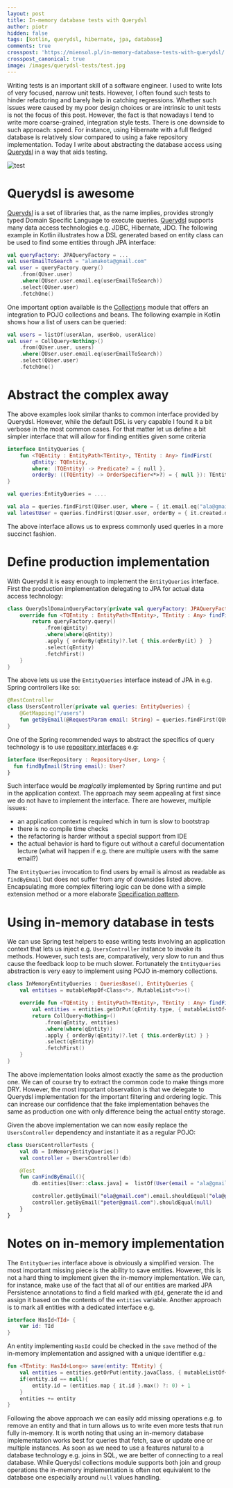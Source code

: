 ```yaml
---
layout: post
title: In-memory database tests with Querydsl
author: piotr
hidden: false
tags: [kotlin, querydsl, hibernate, jpa, database]
comments: true
crosspost: 'https://miensol.pl/in-memory-database-tests-with-querydsl/'
crosspost_canonical: true
image: /images/querydsl-tests/test.jpg
---
```


Writing tests is an important skill of a software engineer. I used to write lots of very focused, narrow unit tests. However, I often found such tests to hinder refactoring and barely help in catching regressions. Whether such issues were caused by my poor design choices or are intrinsic to unit tests is not the focus of this post. However, the fact is that nowadays I tend to write more coarse-grained, integration style tests. There is one downside to such approach: speed. For instance, using Hibernate with a full fledged database is relatively slow compared to using a fake repository implementation. Today I write about abstracting the database access using [Querydsl](http://www.querydsl.com/) in a way that aids testing.

![test](/images/querydsl-tests/test.jpg)

# Querydsl is awesome

[Querydsl](http://www.querydsl.com/) is a set of libraries that, as the name implies, provides strongly typed Domain Specific Language to execute queries. [Querydsl](http://www.querydsl.com/) supports many data access technologies e.g. JDBC, Hibernate, JDO. 
The following example in Kotlin illustrates how a DSL generated based on entity class can be used to find some entities through JPA interface:

```kotlin
val queryFactory: JPAQueryFactory = ...
val userEmailToSearch = "alamakota@gmail.com"
val user = queryFactory.query()
    .from(QUser.user)
    .where(QUser.user.email.eq(userEmailToSearch))
    .select(QUser.user)
    .fetchOne()
```

One important option available is the [Collections](https://github.com/querydsl/querydsl/tree/master/querydsl-collections) module that offers an integration to POJO collections and beans. The following example in Kotlin shows how a list of users can be queried:

```kotlin
val users = listOf(userAlan, userBob, userAlice)
val user = CollQuery<Nothing>()
    .from(QUser.user, users)
    .where(QUser.user.email.eq(userEmailToSearch))
    .select(QUser.user)
    .fetchOne()
```

# Abstract the complex away

The above examples look similar thanks to common interface provided by Querydsl. However, while the default DSL is very capable I found it a bit verbose in the most common cases. For that matter let us define a bit simpler interface that will allow for finding entities given some criteria

```kotlin
interface EntityQueries {
    fun <TQEntity : EntityPath<TEntity>, TEntity : Any> findFirst(
        qEntity: TQEntity, 
        where: (TQEntity) -> Predicate? = { null }, 
        orderBy: ((TQEntity) -> OrderSpecifier<*>?) = { null }): TEntity? 
}

val queries:EntityQueries = ....

val ala = queries.findFirst(QUser.user, where = { it.email.eq("ala@gmail.com") })
val latestUser = queries.findFirst(QUser.user, orderBy = { it.created.desc() })
```

The above interface allows us to express commonly used queries in a more succinct fashion.

# Define production implementation

With Querydsl it is easy enough to implement the `EntityQueries` interface. First the production implementation delegating to JPA for actual data access technology:

```kotlin
class QueryDslDomainQueryFactory(private val queryFactory: JPAQueryFactory) : EntityQueries {
    override fun <TQEntity : EntityPath<TEntity>, TEntity : Any> findFirst(qEntity: TQEntity, where: (TQEntity) -> Predicate?, orderBy: (TQEntity) -> OrderSpecifier<*>?): TEntity? {
        return queryFactory.query()
            .from(qEntity)
            .where(where(qEntity))
            .apply { orderBy(qEntity)?.let { this.orderBy(it) }  }
            .select(qEntity)
            .fetchFirst()
    }
}
```

The above lets us use the `EntityQueries` interface instead of JPA in e.g. Spring controllers like so:

```kotlin
@RestController
class UsersController(private val queries: EntityQueries) {
    @GetMapping("/users")
    fun getByEmail(@RequestParam email: String) = queries.findFirst(QUser.user, where = { it.email.eq(email) })
}
```

One of the Spring recommended ways to abstract the specifics of query technology is to use [repository interfaces](https://docs.spring.io/spring-data/jpa/docs/current/reference/html/#repositories.query-methods) e.g:

```kotlin
interface UserRepository : Repository<User, Long> {
  fun findByEmail(String email): User?
}
```

Such interface would be _magically_ implemented by Spring runtime and put in the application context. The approach may seem appealing at first since we do not have to implement the interface. There are however, multiple issues:
- an application context is required which in turn is slow to bootstrap
- there is no compile time checks
- the refactoring is harder without a special support from IDE
- the actual behavior is hard to figure out without a careful documentation lecture (what will happen if e.g. there are multiple users with the same email?)

The `EntityQueries` invocation to find users by email is almost as readable as `findByEmail` but does not suffer from any of downsides listed above. Encapsulating more complex filtering logic can be done with a simple extension method or a more elaborate [Specification pattern](https://en.wikipedia.org/wiki/Specification_pattern). 

# Using in-memory database in tests

We can use Spring test helpers to ease writing tests involving an application context that lets us inject e.g. `UsersController` instance to invoke its methods. However, such tests are, comparatively, very slow to run and thus cause the feedback loop to be much slower. Fortunately the `EntityQueries` abstraction is very easy to implement using POJO in-memory collections.

```kotlin
class InMemoryEntityQueries : QueriesBase(), EntityQueries {
    val entities = mutableMapOf<Class<*>, MutableList<*>>()

    override fun <TQEntity : EntityPath<TEntity>, TEntity : Any> findFirst(qEntity: TQEntity, where: (TQEntity) -> Predicate?, orderBy: (TQEntity) -> OrderSpecifier<*>?): TEntity? {
        val entities = entities.getOrPut(qEntity.type, { mutableListOf<TEntity>() }) as List<TEntity>
        return CollQuery<Nothing>()
            .from(qEntity, entities)
            .where(where(qEntity))
            .apply { orderBy(qEntity)?.let { this.orderBy(it) } }
            .select(qEntity)
            .fetchFirst()
    }
}
```

The above implementation looks almost exactly the same as the production one. We can of course try to extract the common code to make things more DRY. However, the most important observation is that we delegate to Querydsl implementation for the important filtering and ordering logic. This can increase our confidence that the fake implementation behaves the same as production one with only difference being the actual entity storage.

Given the above implementation we can now easily replace the `UsersController` dependency and instantiate it as a regular POJO:

```kotlin
class UsersControllerTests {
    val db = InMemoryEntityQueries()
    val controller = UsersController(db)

    @Test
    fun canFindByEmail(){
        db.entities[User::class.java] =  listOf(User(email = "ala@gmail.com"), User(email = "ola@gmail.com"))

        controller.getByEmail("ola@gmail.com").email.shouldEqual("ola@gmail.com")
        controller.getByEmail("peter@gmail.com").shouldEqual(null)
    }
}
```

# Notes on in-memory implementation

The `EntityQueries` interface above is obviously a simplified version. The most important missing piece is the ability to save entities. However, this is not a hard thing to implement given the in-memory implementation. We can, for instance, make use of the fact that all of our entities are marked JPA Persistence annotations to find a field marked with `@Id`, generate the id and assign it based on the contents of the `entities` variable. Another approach is to mark all entities with a dedicated interface e.g.

```kotlin
interface HasId<TId> {
    var id: TId
}
```

An entity implementing `HasId` could be checked in the `save` method of the in-memory implementation and assigned with a unique identifier e.g.:

```kotlin
fun <TEntity: HasId<Long>> save(entity: TEntity) {
    val entities = entities.getOrPut(entity.javaClass, { mutableListOf<TEntity>() }) as List<TEntity>
    if(entity.id == null){
        entity.id = (entities.map { it.id }.max() ?: 0) + 1
    }
    entities += entity
}
```

Following the above approach we can easily add missing operations e.g. to remove an entity and that in turn allows us to write even more tests that run fully in-memory. It is worth noting that using an in-memory database implementation works best for queries that fetch, save or update one or multiple instances. As soon as we need to use a features natural to a database technology e.g. joins in SQL, we are better of connecting to a real database. While Querydsl collections module supports both join and group operations the in-memory implementation is often not equivalent to the database one especially around `null` values handling.
